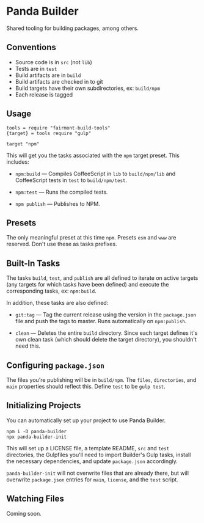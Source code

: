 # Panda Builder

Shared tooling for building packages, among others.

## Conventions

- Source code is in `src` (not `lib`)
- Tests are in `test`
- Build artifacts are in `build`
- Build artifacts are checked in to git
- Build targets have their own subdirectories, ex: `build/npm`
- Each release is tagged

## Usage

```
tools = require "fairmont-build-tools"
{target} = tools require "gulp"

target "npm"
```

This will get you the tasks associated with the `npm` target preset. This includes:

- `npm:build` — Compiles CoffeeScript in `lib` to `build/npm/lib` and CoffeeScript tests in `test` to `build/npm/test`.

- `npm:test` — Runs the compiled tests.

- `npm publish` — Publishes to NPM.

## Presets

The only meaningful preset at this time `npm`. Presets `esm` and `www` are reserved. Don't use these as tasks prefixes.

## Built-In Tasks

The tasks `build`, `test`, and `publish` are all defined to iterate on active targets (any targets for which tasks have been defined) and execute the corresponding tasks, ex: `npm:build`.

In addition, these tasks are also defined:

- `git:tag` — Tag the current release using the version in the `package.json` file and push the tags to master. Runs automatically on `npm:publish`.

- `clean` — Deletes the entire `build` directory. Since each target defines it's own clean task (which should delete the target directory), you shouldn't need this.

## Configuring `package.json`

The files you're publishing will be in `build/npm`. The `files`, `directories`, and `main` properties should reflect this. Define `test` to be `gulp test`.

## Initializing Projects

You can automatically set up your project to use Panda Builder.

```
npm i -D panda-builder
npx panda-builder-init
```

This will set up a LICENSE file, a template README, `src` and `test` directories, the Gulpfiles you'll need to import Builder's Gulp tasks, install the necessary dependencies, and update `package.json` accordingly.

`panda-builder-init` will not overwrite files that are already there, but will overwrite `package.json` entries for `main`,  `license`, and the `test` script.

## Watching Files

Coming soon.
